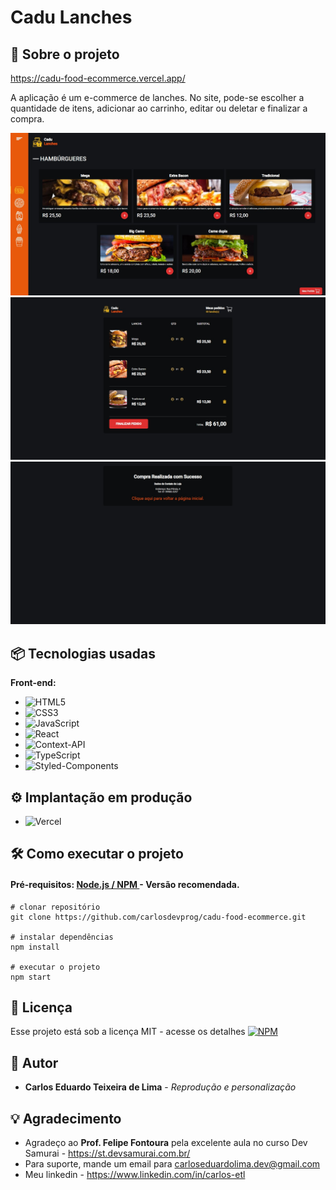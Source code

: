 # Cadu Lanches 

## 🚀 Sobre o projeto

https://cadu-food-ecommerce.vercel.app/

A aplicação é um e-commerce de lanches. No site, pode-se escolher a quantidade de itens, adicionar ao carrinho, editar ou deletar e finalizar a compra. 

![](https://github.com/carlosdevprog/urls-de-imagens/blob/master/assets/cadu-lanches/Screenshot_1.jpg?raw=true)
![](https://github.com/carlosdevprog/urls-de-imagens/blob/master/assets/cadu-lanches/Screenshot_2.jpg?raw=true)
![](https://github.com/carlosdevprog/urls-de-imagens/blob/master/assets/cadu-lanches/Screenshot_3.jpg?raw=true)

## 📦 Tecnologias usadas

**Front-end:**
* ![HTML5](https://img.shields.io/badge/html5-%23E34F26.svg?style=for-the-badge&logo=html5&logoColor=white)
* ![CSS3](https://img.shields.io/badge/css3-%231572B6.svg?style=for-the-badge&logo=css3&logoColor=white)
* ![JavaScript](https://img.shields.io/badge/javascript-%23323330.svg?style=for-the-badge&logo=javascript&logoColor=%23F7DF1E)
* ![React](https://img.shields.io/badge/react-%2320232a.svg?style=for-the-badge&logo=react&logoColor=%2361DAFB)
* ![Context-API](https://img.shields.io/badge/Context--Api-000000?style=for-the-badge&logo=react)
* ![TypeScript](https://img.shields.io/badge/typescript-%23007ACC.svg?style=for-the-badge&logo=typescript&logoColor=white)
* ![Styled-Components](https://img.shields.io/badge/styled--components-DB7093?style=for-the-badge&logo=styled-components&logoColor=white)

## ⚙️ Implantação em produção
* ![Vercel](https://img.shields.io/badge/vercel-%23000000.svg?style=for-the-badge&logo=vercel&logoColor=white)

## 🛠️ Como executar o projeto
#### Pré-requisitos: [Node.js / NPM ](https://nodejs.org/en) - Versão recomendada.

```
# clonar repositório
git clone https://github.com/carlosdevprog/cadu-food-ecommerce.git

# instalar dependências
npm install

# executar o projeto
npm start
```

## 📄 Licença

Esse projeto está sob a licença MIT - acesse os detalhes [![NPM](https://img.shields.io/npm/l/react)](https://github.com/carlosdevprog/cadu-food-ecommerce/blob/master/LICENSE)

## 👷 Autor

* **Carlos Eduardo Teixeira de Lima** - *Reprodução e personalização* 

## 💡 Agradecimento

* Agradeço ao **Prof. Felipe Fontoura** pela excelente aula no curso Dev Samurai - https://st.devsamurai.com.br/
* Para suporte, mande um email para carloseduardolima.dev@gmail.com
* Meu linkedin - https://www.linkedin.com/in/carlos-etl
